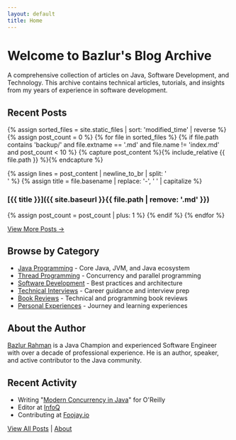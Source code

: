 ```yaml
---
layout: default
title: Home
---
```


# Welcome to Bazlur's Blog Archive

A comprehensive collection of articles on Java, Software Development, and Technology. This archive contains technical articles, tutorials, and insights from my years of experience in software development.

## Recent Posts

{% assign sorted_files = site.static_files | sort: 'modified_time' | reverse %}
{% assign post_count = 0 %}
{% for file in sorted_files %}
{% if file.path contains 'backup/' and file.extname == '.md' and file.name != 'index.md' and post_count < 10 %}
{% capture post_content %}{% include_relative {{ file.path }} %}{% endcapture %}

{% assign lines = post_content | newline_to_br | split: '<br />' %}
{% assign title = file.basename | replace: '-', ' ' | capitalize %}

### [{{ title }}]({{ site.baseurl }}{{ file.path | remove: '.md' }})

{% assign post_count = post_count | plus: 1 %}
{% endif %}
{% endfor %}

[View More Posts →](./categories)

## Browse by Category

- [Java Programming](./categories#java-programming) - Core Java, JVM, and Java ecosystem
- [Thread Programming](./categories#thread-programming) - Concurrency and parallel programming
- [Software Development](./categories#software-development) - Best practices and architecture
- [Technical Interviews](./categories#technical-interviews) - Career guidance and interview prep
- [Book Reviews](./categories#book-reviews) - Technical and programming book reviews
- [Personal Experiences](./categories#personal-experiences) - Journey and learning experiences

## About the Author

[Bazlur Rahman](./about) is a Java Champion and experienced Software Engineer with over a decade of professional experience. He is an author, speaker, and active contributor to the Java community.

## Recent Activity

- Writing "[Modern Concurrency in Java](https://learning.oreilly.com/library/view/modern-concurrency-in/9781098165406/)" for O'Reilly
- Editor at [InfoQ](https://www.infoq.com/profile/A-N-M-Bazlur-Rahman/)
- Contributing at [Foojay.io](https://foojay.io/today/author/bazlur-rahman/)

[View All Posts](./categories) | [About](./about)
